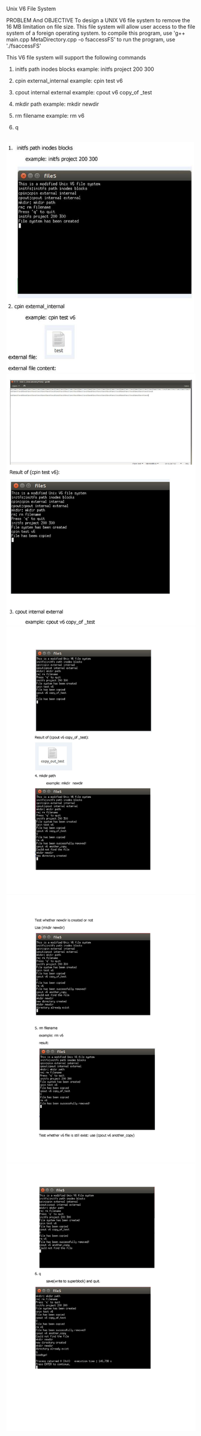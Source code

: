 Unix V6 File System


PROBLEM And OBJECTIVE 
To design a UNIX V6 file system to remove the 16 MB limitation on file size.
This file system  will allow user  access to the file system of a foreign operating system.
to compile this program, use 'g++ main.cpp MetaDirectory.cpp -o fsaccessFS'
to run the program, use './fsaccessFS'

This V6 file system will support the following commands 


1. initfs path inodes blocks
	example: initfs project 200 300

2. cpin external_internal
	example: cpin test v6

3. cpout internal external
	example: cpout v6 copy_of _test

4. mkdir path
	example: mkdir  newdir

5. rm filename
        example: rm v6

6. q
<br>
<img src="images/img1.jpeg" width="500">
<br>
<img src="images/img2.jpg">
<br>
<img src="images/img3.jpg">
<br>
<img src="images/img4.jpg">
<br>
<img src="images/img5.jpg">
